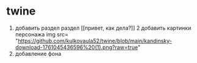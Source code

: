 # twine
1. добавить раздел раздел [[привет, как дела?]]
2 добавить картинки персонажа img src= "https://github.com/kulkovaula52/twine/blob/main/kandinsky-download-1761045436596%20(1).png?raw=true"
3. добавление фона 

